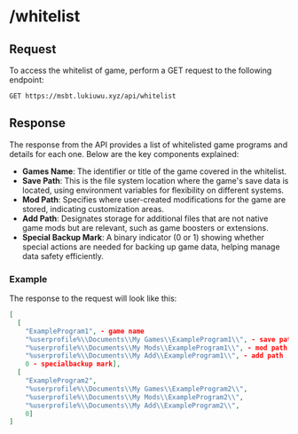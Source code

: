 # /whitelist

## Request

To access the whitelist of game, perform a GET request to the following endpoint:

```
GET https://msbt.lukiuwu.xyz/api/whitelist
```

## Response

The response from the API provides a list of whitelisted game programs and details for each one. Below are the key components explained:

* **Games Name**: The identifier or title of the game covered in the whitelist.
* **Save Path**: This is the file system location where the game's save data is located, using environment variables for flexibility on different systems.
* **Mod Path**: Specifies where user-created modifications for the game are stored, indicating customization areas.
* **Add Path**: Designates storage for additional files that are not native game mods but are relevant, such as game boosters or extensions.
* **Special Backup Mark**: A binary indicator (0 or 1) showing whether special actions are needed for backing up game data, helping manage data safety efficiently.

### Example

The response to the request will look like this:

```json
[
  [
    "ExampleProgram1", - game name
    "%userprofile%\\Documents\\My Games\\ExampleProgram1\\", - save path
    "%userprofile%\\Documents\\My Mods\\ExampleProgram1\\", - mod path
    "%userprofile%\\Documents\\My Add\\ExampleProgram1\\", - add path
    0 - specialbackup mark],
  [
    "ExampleProgram2",
    "%userprofile%\\Documents\\My Games\\ExampleProgram2\\",
    "%userprofile%\\Documents\\My Mods\\ExampleProgram2\\",
    "%userprofile%\\Documents\\My Add\\ExampleProgram2\\",
    0]
]
```
